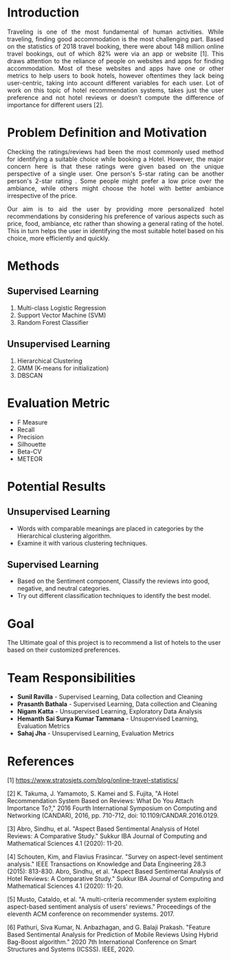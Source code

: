 # Introduction
<div align ="justify"> Traveling is one of the most fundamental of human activities. While traveling, finding good accommodation is the most challenging part. Based on the statistics of 2018 travel booking, there were about 148 million online travel bookings, out of which 82% were via an app or website [1]. This draws attention to the reliance of people on websites and apps for finding accommodation. Most of these websites and apps have one or other metrics to help users to book hotels, however oftentimes they lack being user-centric, taking into account different variables for each user. Lot of work on this topic of hotel recommendation systems, takes just the user preference and not hotel reviews or doesn’t compute the difference of importance for different users [2]. </div>

# Problem Definition and Motivation
<div align ="justify"> Checking the ratings/reviews had been the most commonly used method for identifying a suitable choice while booking a Hotel. However, the major concern here is that these ratings were given based on the unique perspective of a single user. One person's 5-star rating can be another person's 2-star rating	. Some people might prefer a low price over the ambiance, while others might choose the hotel with better ambiance irrespective of the price. 

Our aim is to aid the user by providing more personalized hotel recommendations by considering his preference of various aspects such as price, food, ambiance, etc rather than showing a general rating of the hotel. This in turn helps the user in identifying the most suitable hotel based on his choice, more efficiently and quickly.
</div>

# Methods
## Supervised Learning
<ol>
  <li>Multi-class Logistic Regression</li>
  <li>Support Vector Machine (SVM)</li>
  <li>Random Forest Classifier</li>
</ol>

## Unsupervised Learning
<ol>
  <li>Hierarchical Clustering</li>
  <li>GMM (K-means for initialization)</li>
  <li>DBSCAN</li>
</ol>

# Evaluation Metric
<ul>
  <li>F Measure </li>
  <li>Recall </li>
  <li>Precision</li>
  <li>Silhouette</li>
  <li>Beta-CV</li>
  <li>METEOR</li>
</ul>

# Potential Results
## Unsupervised Learning
<ul>
  <li>Words with comparable meanings are placed in categories by the Hierarchical clustering algorithm.</li>
  <li>Examine it with various clustering techniques.</li>
</ul>

## Supervised Learning
<ul>
  <li>Based on the Sentiment component, Classify the reviews into good, negative, and neutral categories.</li>
  <li>Try out different classification techniques to identify the best model.</li>
</ul>

# Goal
The Ultimate goal of this project is to recommend a list of hotels to the user based on their customized preferences.

# Team Responsibilities
<ul>
  <li><strong>Sunil Ravilla</strong> - Supervised Learning, Data collection and Cleaning</li>
  <li><strong>Prasanth Bathala</strong> - Supervised Learning, Data collection and Cleaning</li>
  <li><strong>Nigam Katta</strong> - Unsupervised Learning, Exploratory Data Analysis</li>
  <li><strong>Hemanth Sai Surya Kumar Tammana</strong> - Unsupervised Learning, Evaluation Metrics</li>
  <li><strong>Sahaj Jha</strong> - Unsupervised Learning, Evaluation Metrics</li>
</ul>


# References
[1] https://www.stratosjets.com/blog/online-travel-statistics/

[2] K. Takuma, J. Yamamoto, S. Kamei and S. Fujita, "A Hotel Recommendation System Based on Reviews: What Do You Attach Importance To?," 2016 Fourth International Symposium on Computing and Networking (CANDAR), 2016, pp. 710-712, doi: 10.1109/CANDAR.2016.0129.

[3] Abro, Sindhu, et al. "Aspect Based Sentimental Analysis of Hotel Reviews: A Comparative Study." Sukkur IBA Journal of Computing and Mathematical Sciences 4.1 (2020): 11-20.

[4] Schouten, Kim, and Flavius Frasincar. "Survey on aspect-level sentiment analysis." IEEE Transactions on Knowledge and Data Engineering 28.3 (2015): 813-830.
Abro, Sindhu, et al. "Aspect Based Sentimental Analysis of Hotel Reviews: A Comparative Study." Sukkur IBA Journal of Computing and Mathematical Sciences 4.1 (2020): 11-20.

[5] Musto, Cataldo, et al. "A multi-criteria recommender system exploiting aspect-based sentiment analysis of users' reviews." Proceedings of the eleventh ACM conference on recommender systems. 2017.

[6] Pathuri, Siva Kumar, N. Anbazhagan, and G. Balaji Prakash. "Feature Based Sentimental Analysis for Prediction of Mobile Reviews Using Hybrid Bag-Boost algorithm." 2020 7th International Conference on Smart Structures and Systems (ICSSS). IEEE, 2020.
